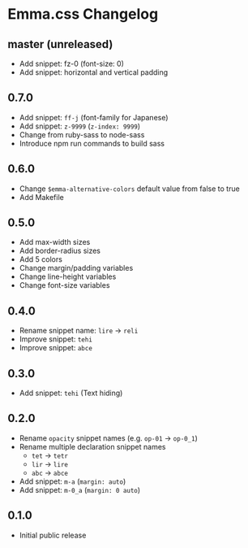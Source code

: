 # Emma.css Changelog

## master (unreleased)
* Add snippet: fz-0 (font-size: 0)
* Add snippet: horizontal and vertical padding

## 0.7.0
* Add snippet: `ff-j` (font-family for Japanese)
* Add snippet: `z-9999` (`z-index: 9999`)
* Change from ruby-sass to node-sass
* Introduce npm run commands to build sass

## 0.6.0
* Change `$emma-alternative-colors` default value from false to true
* Add Makefile

## 0.5.0
* Add max-width sizes
* Add border-radius sizes
* Add 5 colors
* Change margin/padding variables
* Change line-height variables
* Change font-size variables

## 0.4.0
* Rename snippet name: `lire` -> `reli`
* Improve snippet: `tehi`
* Improve snippet: `abce`

## 0.3.0
* Add snippet: `tehi` (Text hiding)

## 0.2.0
* Rename `opacity` snippet names (e.g. `op-01` -> `op-0_1`)
* Rename multiple declaration snippet names
    * `tet` -> `tetr`
    * `lir` -> `lire`
    * `abc` -> `abce`
* Add snippet: `m-a` (`margin: auto`)
* Add snippet: `m-0_a` (`margin: 0 auto`)

## 0.1.0
* Initial public release
